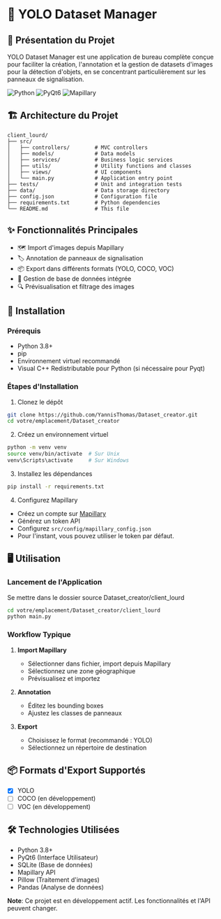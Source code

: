 # 🚦 YOLO Dataset Manager 

## 🌟 Présentation du Projet

YOLO Dataset Manager est une application de bureau complète conçue pour faciliter la création, l'annotation et la gestion de datasets d'images pour la détection d'objets, en se concentrant particulièrement sur les panneaux de signalisation.

![Python](https://img.shields.io/badge/Python-3.8+-blue.svg)
![PyQt6](https://img.shields.io/badge/UI-PyQt6-green.svg)
![Mapillary](https://img.shields.io/badge/API-Mapillary-orange.svg)

## 🏗️ Architecture du Projet

```
client_lourd/
├── src/
│   ├── controllers/        # MVC controllers
│   ├── models/             # Data models
│   ├── services/           # Business logic services
│   ├── utils/              # Utility functions and classes
│   ├── views/              # UI components
│   └── main.py             # Application entry point
├── tests/                  # Unit and integration tests
├── data/                   # Data storage directory
├── config.json             # Configuration file
├── requirements.txt        # Python dependencies
└── README.md               # This file
```

## ✨ Fonctionnalités Principales

- 🗺️ Import d'images depuis Mapillary
- 🏷️ Annotation de panneaux de signalisation
- 📦 Export dans différents formats (YOLO, COCO, VOC)
- 💾 Gestion de base de données intégrée
- 🔍 Prévisualisation et filtrage des images

## 🚀 Installation

### Prérequis

- Python 3.8+
- pip
- Environnement virtuel recommandé
- Visual C++ Redistributable pour Python (si nécessaire pour Pyqt)

### Étapes d'Installation

1. Clonez le dépôt
```bash
git clone https://github.com/YannisThomas/Dataset_creator.git
cd votre/emplacement/Dataset_creator
```

2. Créez un environnement virtuel
```bash
python -m venv venv
source venv/bin/activate  # Sur Unix
venv\Scripts\activate     # Sur Windows
```

3. Installez les dépendances
```bash
pip install -r requirements.txt
```

4. Configurez Mapillary
- Créez un compte sur [Mapillary](https://www.mapillary.com/)
- Générez un token API
- Configurez `src/config/mapillary_config.json`
- Pour l'instant, vous pouvez utiliser le token par défaut.

## 🖥️ Utilisation

### Lancement de l'Application
Se mettre dans le dossier source Dataset_creator/client_lourd
```bash
cd votre/emplacement/Dataset_creator/client_lourd
python main.py
```

### Workflow Typique

1. **Import Mapillary**
   - Sélectionner dans fichier, import depuis Mapillary
   - Sélectionnez une zone géographique
   - Prévisualisez et importez

2. **Annotation**
   - Éditez les bounding boxes
   - Ajustez les classes de panneaux

3. **Export**
   - Choisissez le format (recommandé : YOLO)
   - Sélectionnez un répertoire de destination

## 📦 Formats d'Export Supportés

- [x] YOLO
- [ ] COCO (en développement)
- [ ] VOC (en développement)

## 🛠️ Technologies Utilisées

- Python 3.8+
- PyQt6 (Interface Utilisateur)
- SQLite (Base de données)
- Mapillary API
- Pillow (Traitement d'images)
- Pandas (Analyse de données)


**Note**: Ce projet est en développement actif. Les fonctionnalités et l'API peuvent changer.
```
